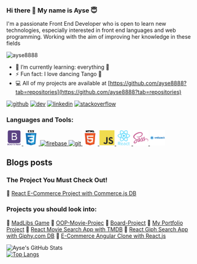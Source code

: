 ### Hi there 👋 My name is Ayse 😇

I'm a passionate Front End Developer who is open to learn new technologies, especially interested in front end
languages and web programming. Working with the aim of improving her knowledge in these fields

<p align="left"> <img src="https://komarev.com/ghpvc/?username=ayse8888" alt="ayse8888" /> </p>

- 🌱 I’m currently learning: everything 🤣
- ⚡ Fun fact: I love dancing Tango 💃
- 💻 All of my projects are available at [https://github.com/ayse8888?tab=repositories](https://github.com/ayse8888?tab=repositories)


[<img src='https://cdn.jsdelivr.net/npm/simple-icons@3.0.1/icons/github.svg' alt='github' height='40'>](https://github.com/ayse8888)  [<img src='https://cdn.jsdelivr.net/npm/simple-icons@3.0.1/icons/hashnode.svg' alt='dev' height='40'>](https://aysebasar.medium.com/)  [<img src='https://cdn.jsdelivr.net/npm/simple-icons@3.0.1/icons/linkedin.svg' alt='linkedin' height='40'>](https://www.linkedin.com/in/aysecimenbasar/)  [<img src='https://cdn.jsdelivr.net/npm/simple-icons@3.0.1/icons/stackoverflow.svg' alt='stackoverflow' height='40'>](https://stackoverflow.com/users/14567074/ayse8888)  



<h3 align="left">Languages and Tools:</h3>
<p align="left"> <a href="https://getbootstrap.com" target="_blank"> <img src="https://raw.githubusercontent.com/devicons/devicon/master/icons/bootstrap/bootstrap-plain-wordmark.svg" alt="bootstrap" width="40" height="40"/> </a> <a href="https://www.w3schools.com/css/" target="_blank"> <img src="https://raw.githubusercontent.com/devicons/devicon/master/icons/css3/css3-original-wordmark.svg" alt="css3" width="40" height="40"/> </a> <a href="https://firebase.google.com/" target="_blank"> <img src="https://www.vectorlogo.zone/logos/firebase/firebase-icon.svg" alt="firebase" width="40" height="40"/> </a> <a href="https://git-scm.com/" target="_blank"> <img src="https://www.vectorlogo.zone/logos/git-scm/git-scm-icon.svg" alt="git" width="40" height="40"/> </a> <a href="https://www.w3.org/html/" target="_blank"> <img src="https://raw.githubusercontent.com/devicons/devicon/master/icons/html5/html5-original-wordmark.svg" alt="html5" width="40" height="40"/> </a> <a href="https://www.javascript.com" target="_blank"> <img src="https://raw.githubusercontent.com/devicons/devicon/master/icons/javascript/javascript-original.svg" alt="javascript" width="40" height="40"/> </a> <a href="https://reactjs.org/" target="_blank"> <img src="https://raw.githubusercontent.com/devicons/devicon/master/icons/react/react-original-wordmark.svg" alt="react" width="40" height="40"/> </a> <a href="https://sass-lang.com" target="_blank"> <img src="https://raw.githubusercontent.com/devicons/devicon/master/icons/sass/sass-original.svg" alt="sass" width="40" height="40"/> </a> <a href="https://webpack.js.org" target="_blank"> <img src="https://raw.githubusercontent.com/devicons/devicon/d00d0969292a6569d45b06d3f350f463a0107b0d/icons/webpack/webpack-original-wordmark.svg" alt="webpack" width="40" height="40"/> </a> </p>


## Blogs posts
### The Project You Must Check Out!
🌟 [React E-Commerce Project with Commerce.js DB](https://github.com/ayse8888/react-graduation-ecommerce-project)
### Projects you should look into:
🌟 [MadLibs Game](https://github.com/ayse8888/MadLibs)
🌟 [OOP-Movie-Projec](https://github.com/ayse8888/OOP-Movie-Project)
🌟 [Board-Project](https://github.com/ayse8888/Board-Project)
🌟 [My Portfolio Project](https://github.com/ayse8888/portfolio)
🌟 [React Movie Search App with TMDB](https://github.com/ayse8888/react-moviesearchproject-fetchapi-)
🌟 [React Giph Search App with Giphy.com DB](https://github.com/ayse8888/react-giphy-project)
🌟 [E-Commerce Angular Clone with React.js](https://github.com/ayse8888/mindsite-project)


![Ayse's GitHub Stats](https://github-readme-stats.vercel.app/api?username=ayse8888&show_icons=true&theme=cobalt&hide=prs)  
[![Top Langs](https://github-readme-stats.vercel.app/api/top-langs/?username=ayse8888&layout=compact&hide=html&theme=cobalt)](https://github.com/anuraghazra/github-readme-stats)






